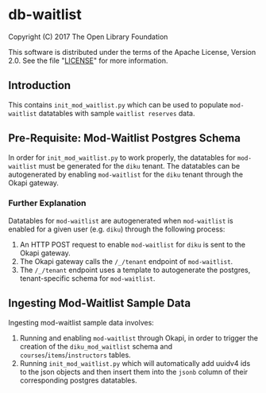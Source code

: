 # db-waitlist

Copyright (C) 2017 The Open Library Foundation

This software is distributed under the terms of the Apache License,
Version 2.0. See the file "[LICENSE](LICENSE)" for more information.

## Introduction

This contains `init_mod_waitlist.py` which can be used to populate `mod-waitlist` datatables with sample `waitlist reserves` data.

## Pre-Requisite: Mod-Waitlist Postgres Schema

In order for `init_mod_waitlist.py` to work properly, the datatables for `mod-waitlist` must be generated for the `diku` tenant. The datatables can be autogenerated by enabling `mod-waitlist` for the `diku` tenant through the Okapi gateway.

### Further Explanation

Datatables for `mod-waitlist` are autogenerated when `mod-waitlist` is enabled for a given user (e.g. `diku`) through the following process:

1. An HTTP POST request to enable `mod-waitlist` for `diku` is sent to the Okapi gateway.
1. The Okapi gateway calls the `/_/tenant` endpoint of `mod-waitlist`.
1. The `/_/tenant` endpoint uses a template to autogenerate the postgres, tenant-specific schema for `mod-waitlist`.

## Ingesting Mod-Waitlist Sample Data

Ingesting mod-waitlist sample data involves:

1. Running and enabling `mod-waitlist` through Okapi, in order to trigger the creation of the `diku_mod_waitlist` schema and `courses`/`items`/`instructors` tables.
1. Running `init_mod_waitlist.py` which will automatically add uuidv4 ids to the json objects and then insert them into the `jsonb` column of their corresponding postgres datatables.

